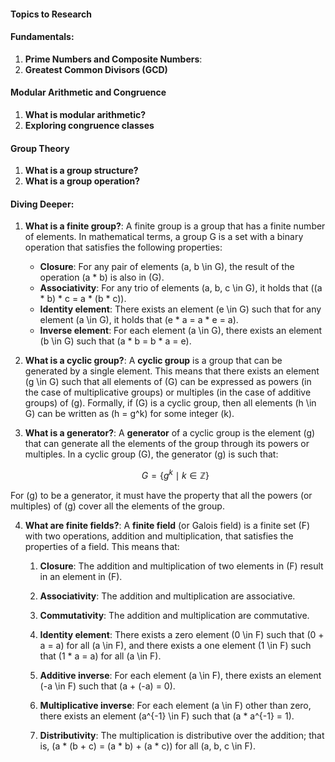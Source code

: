 #### Topics to Research

#### Fundamentals:

  1. **Prime Numbers and Composite Numbers**:
  1. **Greatest Common Divisors (GCD)**

#### Modular Arithmetic and Congruence

  1. **What is modular arithmetic?**
  1. **Exploring congruence classes**

#### Group Theory

  1. **What is a group structure?**
  1. **What is a group operation?**

#### Diving Deeper:

1. **What is a finite group?**: A finite group is a group that has a finite number of elements. In mathematical terms, a group G is a set with a binary operation that satisfies the following properties:

    - **Closure**: For any pair of elements \(a, b \in G\), the result of the operation \(a * b\) is also in \(G\).
    - **Associativity**: For any trio of elements \(a, b, c \in G\), it holds that \((a * b) * c = a * (b * c)\).
    - **Identity element**: There exists an element \(e \in G\) such that for any element \(a \in G\), it holds that \(e * a = a * e = a\).
    - **Inverse element**: For each element \(a \in G\), there exists an element \(b \in G\) such that \(a * b = b * a = e\).

2. **What is a cyclic group?**: A **cyclic group** is a group that can be generated by a single element. This means that there exists an element \(g \in G\) such that all elements of \(G\) can be expressed as powers (in the case of multiplicative groups) or multiples (in the case of additive groups) of \(g\). Formally, if \(G\) is a cyclic group, then all elements \(h \in G\) can be written as \(h = g^k\) for some integer \(k\).

3. **What is a generator?**: A **generator** of a cyclic group is the element \(g\) that can generate all the elements of the group through its powers or multiples. In a cyclic group \(G\), the generator \(g\) is such that:

    $$
    G = \{ g^k \mid k \in \mathbb{Z} \}
    $$

For \(g\) to be a generator, it must have the property that all the powers (or multiples) of \(g\) cover all the elements of the group.


4. **What are finite fields?**: A **finite field** (or Galois field) is a finite set \(F\) with two operations, addition and multiplication, that satisfies the properties of a field. This means that:

    1. **Closure**: The addition and multiplication of two elements in \(F\) result in an element in \(F\).

    2. **Associativity**: The addition and multiplication are associative.
    3. **Commutativity**: The addition and multiplication are commutative.

    4. **Identity element**: There exists a zero element \(0 \in F\) such that \(0 + a = a\) for all \(a \in F\), and there exists a one element \(1 \in F\) such that \(1 * a = a\) for all \(a \in F\).

    5. **Additive inverse**: For each element \(a \in F\), there exists an element \(-a \in F\) such that \(a + (-a) = 0\).

    6. **Multiplicative inverse**: For each element \(a \in F\) other than zero, there exists an element \(a^{-1} \in F\) such that \(a * a^{-1} = 1\).

    7. **Distributivity**: The multiplication is distributive over the addition; that is, \(a * (b + c) = (a * b) + (a * c)\) for all \(a, b, c \in F\).

